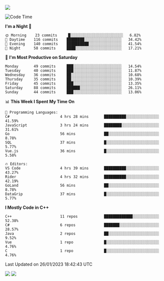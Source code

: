 ![](https://komarev.com/ghpvc/?username=lilpidgey&color=red)
<!--START_SECTION:waka-->
![Code Time](http://img.shields.io/badge/Code%20Time-1%2C482%20hrs%2050%20mins-blue)

**I'm a Night 🦉** 

```text
🌞 Morning    23 commits     █░░░░░░░░░░░░░░░░░░░░░░░░   6.82% 
🌆 Daytime    116 commits    ████████░░░░░░░░░░░░░░░░░   34.42% 
🌃 Evening    140 commits    ██████████░░░░░░░░░░░░░░░   41.54% 
🌙 Night      58 commits     ████░░░░░░░░░░░░░░░░░░░░░   17.21%

```
📅 **I'm Most Productive on Saturday** 

```text
Monday       49 commits     ███░░░░░░░░░░░░░░░░░░░░░░   14.54% 
Tuesday      40 commits     ███░░░░░░░░░░░░░░░░░░░░░░   11.87% 
Wednesday    36 commits     ██░░░░░░░░░░░░░░░░░░░░░░░   10.68% 
Thursday     35 commits     ██░░░░░░░░░░░░░░░░░░░░░░░   10.39% 
Friday       45 commits     ███░░░░░░░░░░░░░░░░░░░░░░   13.35% 
Saturday     88 commits     ██████░░░░░░░░░░░░░░░░░░░   26.11% 
Sunday       44 commits     ███░░░░░░░░░░░░░░░░░░░░░░   13.06%

```


📊 **This Week I Spent My Time On** 

```text
💬 Programming Languages: 
C#                       4 hrs 28 mins       ██████████░░░░░░░░░░░░░░░   41.59% 
JavaScript               3 hrs 24 mins       ████████░░░░░░░░░░░░░░░░░   31.61% 
Go                       56 mins             ██░░░░░░░░░░░░░░░░░░░░░░░   8.78% 
SQL                      37 mins             █░░░░░░░░░░░░░░░░░░░░░░░░   5.77% 
Vue.js                   36 mins             █░░░░░░░░░░░░░░░░░░░░░░░░   5.58%

🔥 Editors: 
VS Code                  4 hrs 39 mins       ██████████░░░░░░░░░░░░░░░   43.27% 
Rider                    4 hrs 32 mins       ██████████░░░░░░░░░░░░░░░   42.19% 
GoLand                   56 mins             ██░░░░░░░░░░░░░░░░░░░░░░░   8.78% 
DataGrip                 37 mins             █░░░░░░░░░░░░░░░░░░░░░░░░   5.77%

```

**I Mostly Code in C++** 

```text
C++                      11 repos            █████████████░░░░░░░░░░░░   52.38% 
C#                       6 repos             ███████░░░░░░░░░░░░░░░░░░   28.57% 
Java                     2 repos             ██░░░░░░░░░░░░░░░░░░░░░░░   9.52% 
Vue                      1 repo              █░░░░░░░░░░░░░░░░░░░░░░░░   4.76% 
C                        1 repo              █░░░░░░░░░░░░░░░░░░░░░░░░   4.76%

```



 Last Updated on 26/01/2023 18:42:43 UTC
<!--END_SECTION:waka-->
![](https://hit.yhype.me/github/profile?user_id=42968544)
![](https://komarev.com/ghpvc/?lilpidgey)
